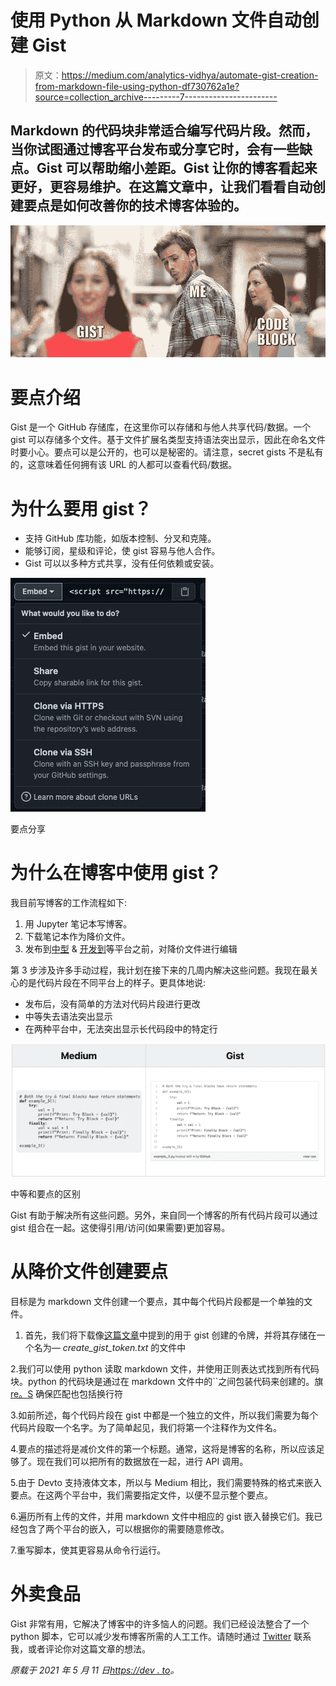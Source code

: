 # 使用 Python 从 Markdown 文件自动创建 Gist

> 原文：<https://medium.com/analytics-vidhya/automate-gist-creation-from-markdown-file-using-python-df730762a1e?source=collection_archive---------7----------------------->

## Markdown 的代码块非常适合编写代码片段。然而，当你试图通过博客平台发布或分享它时，会有一些缺点。Gist 可以帮助缩小差距。Gist 让你的博客看起来更好，更容易维护。在这篇文章中，让我们看看自动创建要点是如何改善你的技术博客体验的。

![](img/b576a7e8e8d2c2e8e4c9f58376ed582d.png)

# 要点介绍

Gist 是一个 GitHub 存储库，在这里你可以存储和与他人共享代码/数据。一个 gist 可以存储多个文件。基于文件扩展名类型支持语法突出显示，因此在命名文件时要小心。要点可以是公开的，也可以是秘密的。请注意，secret gists 不是私有的，这意味着任何拥有该 URL 的人都可以查看代码/数据。

# 为什么要用 gist？

*   支持 GitHub 库功能，如版本控制、分叉和克隆。
*   能够订阅，星级和评论，使 gist 容易与他人合作。
*   Gist 可以以多种方式共享，没有任何依赖或安装。

![](img/a864f59aa9dac2fc07cb5b568e181b55.png)

要点分享

# 为什么在博客中使用 gist？

我目前写博客的工作流程如下:

1.  用 Jupyter 笔记本写博客。
2.  下载笔记本作为降价文件。
3.  发布到[中型](https://6aravind.medium.com) & [开发到](https://dev.to/6aravind)等平台之前，对降价文件进行编辑

第 3 步涉及许多手动过程，我计划在接下来的几周内解决这些问题。我现在最关心的是代码片段在不同平台上的样子。更具体地说:

*   发布后，没有简单的方法对代码片段进行更改
*   中等失去语法突出显示
*   在两种平台中，无法突出显示长代码段中的特定行

![](img/ebf5efc14aef6b8e91e090b9e19f3c27.png)

中等和要点的区别

Gist 有助于解决所有这些问题。另外，来自同一个博客的所有代码片段可以通过 gist 组合在一起。这使得引用/访问(如果需要)更加容易。

# 从降价文件创建要点

目标是为 markdown 文件创建一个要点，其中每个代码片段都是一个单独的文件。

1.  首先，我们将下载像[这篇文章](https://www.liquidweb.com/kb/little-known-ways-to-utilize-github-gists/)中提到的用于 gist 创建的令牌，并将其存储在一个名为— *create_gist_token.txt* 的文件中

2.我们可以使用 python 读取 markdown 文件，并使用正则表达式找到所有代码块。python 的代码块是通过在 markdown 文件中的``之间包装代码来创建的。旗 [re。S](https://docs.python.org/3/library/re.html#re.S) 确保匹配也包括换行符

3.如前所述，每个代码片段在 gist 中都是一个独立的文件，所以我们需要为每个代码片段取一个名字。为了简单起见，我们将第一个注释作为文件名。

4.要点的描述将是减价文件的第一个标题。通常，这将是博客的名称，所以应该足够了。现在我们可以把所有的数据放在一起，进行 API 调用。

5.由于 Devto 支持液体文本，所以与 Medium 相比，我们需要特殊的格式来嵌入要点。在这两个平台中，我们需要指定文件，以便不显示整个要点。

6.遍历所有上传的文件，并用 markdown 文件中相应的 gist 嵌入替换它们。我已经包含了两个平台的嵌入，可以根据你的需要随意修改。

7.重写脚本，使其更容易从命令行运行。

# 外卖食品

Gist 非常有用，它解决了博客中的许多恼人的问题。我们已经设法整合了一个 python 脚本，它可以减少发布博客所需的人工工作。请随时通过 [Twitter](https://twitter.com/6aravind) 联系我，或者评论你对这篇文章的想法。

*原载于 2021 年 5 月 11 日*[*https://dev . to*](https://dev.to/6aravind/automate-gist-creation-from-markdown-file-using-python-2la5)*。*